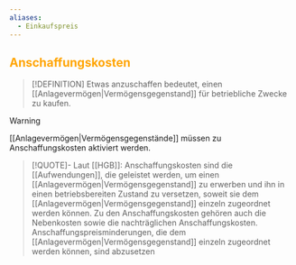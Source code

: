 ```yaml
---
aliases:
  - Einkaufspreis
---
```

## <font color = "orange">Anschaffungskosten</font>

>[!DEFINITION]
>Etwas anzuschaffen bedeutet, einen [[Anlagevermögen|Vermögensgegenstand]] für betriebliche Zwecke zu kaufen.

>[!WARNING]
>[[Anlagevermögen|Vermögensgegenstände]] müssen zu Anschaffungskosten aktiviert werden.

>[!QUOTE]-
>Laut [[HGB]]:
>Anschaffungskosten sind die [[Aufwendungen]], die geleistet werden, um einen [[Anlagevermögen|Vermögensgegenstand]] zu erwerben und ihn in einen betriebsbereiten Zustand zu versetzen, soweit sie dem [[Anlagevermögen|Vermögensgegenstand]] einzeln zugeordnet werden können. Zu den Anschaffungskosten gehören auch die Nebenkosten sowie die nachträglichen Anschaffungskosten. Anschaffungspreisminderungen, die dem [[Anlagevermögen|Vermögensgegenstand]] einzeln zugeordnet werden können, sind abzusetzen

